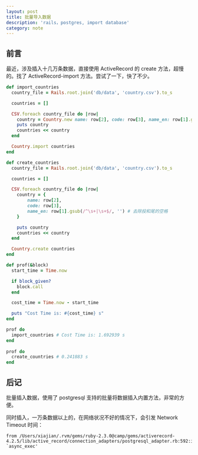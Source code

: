 ```yaml
---
layout: post
title: 批量导入数据
description: 'rails，postgres, import database'
category: note
---
```


## 前言

最近，涉及插入十几万条数据，直接使用 ActiveRecord 的 create 方法，超慢的。找了 ActiveRecord-import 方法。尝试了一下，快了不少。


```ruby
def import_countries
  country_file = Rails.root.join('db/data', 'country.csv').to_s

  countries = []

  CSV.foreach country_file do |row|
    country = Country.new name: row[2], code: row[3], name_en: row[1].gsub(/^\s+|\s+$/, '') # 去除投和尾的空格
    puts country
    countries << country
  end

  Country.import countries
end

def create_countries
  country_file = Rails.root.join('db/data', 'country.csv').to_s

  countries = []

  CSV.foreach country_file do |row|
    country = {
        name: row[2],
        code: row[3],
        name_en: row[1].gsub(/^\s+|\s+$/, '') # 去除投和尾的空格
    }

    puts country
    countries << country
  end

  Country.create countries
end

def prof(&block)
  start_time = Time.now

  if block_given?
    block.call
  end

  cost_time = Time.now - start_time

  puts "Cost Time is: #{cost_time} s"
end

prof do 
  import_countries # Cost Time is: 1.692939 s
end
  
prof do 
  create_countries # 0.241883 s
end 
```

## 后记

批量插入数据，使用了 postgresql 支持的批量将数据插入内置方法，非常的方便。

同时插入，一万条数据以上的，在网络状况不好的情况下，会引发 Network Timeout 时间：

```
from /Users/xiajian/.rvm/gems/ruby-2.3.0@camp/gems/activerecord-4.2.5/lib/active_record/connection_adapters/postgresql_adapter.rb:592:in `async_exec'
```
